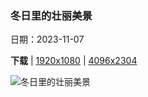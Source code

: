 ### 冬日里的壮丽美景

日期：2023-11-07

**下载**  |  [1920x1080](https://cn.bing.com/th?id=OHR.LiDong2023_ZH-CN5089092069_1920x1080.jpg)  |  [4096x2304](https://cn.bing.com/th?id=OHR.LiDong2023_ZH-CN5089092069_UHD.jpg)

![冬日里的壮丽美景](https://cn.bing.com/th?id=OHR.LiDong2023_ZH-CN5089092069_1920x1080.jpg "黄山的日落，安徽省，中国 (© Nantapon Pattamakijsakul/Getty Images)")


